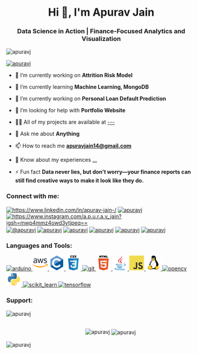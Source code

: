 <h1 align="center">Hi 👋, I'm Apurav Jain</h1>
<h3 align="center">Data Science in Action | Finance-Focused Analytics and Visualization</h3>

<p align="left"> <img src="https://komarev.com/ghpvc/?username=apuravj&label=Profile%20views&color=0e75b6&style=flat" alt="apuravj" /> </p>

<p align="left"> <a href="https://github.com/ryo-ma/github-profile-trophy"><img src="https://github-profile-trophy.vercel.app/?username=apuravj" alt="apuravj" /></a> </p>

- 🔭 I’m currently working on **Attrition Risk Model**

- 🌱 I’m currently learning **Machine Learning, MongoDB**

- 🔭 I’m currently working on **Personal Loan Default Prediction**

- 🤝 I’m looking for help with **Portfolio Website**

- 👨‍💻 All of my projects are available at [---](---)

- 💬 Ask me about **Anything**

- 📫 How to reach me **apuravjain14@gmail.com**

- 📄 Know about my experiences [...](...)

- ⚡ Fun fact **Data never lies, but don’t worry—your finance reports can still find creative ways to make it look like they do.**

<h3 align="left">Connect with me:</h3>
<p align="left">
<a href="https://linkedin.com/in/https://www.linkedin.com/in/apurav-jain-/" target="blank"><img align="center" src="https://raw.githubusercontent.com/rahuldkjain/github-profile-readme-generator/master/src/images/icons/Social/linked-in-alt.svg" alt="https://www.linkedin.com/in/apurav-jain-/" height="30" width="40" /></a>
<a href="https://stackoverflow.com/users/apuravj" target="blank"><img align="center" src="https://raw.githubusercontent.com/rahuldkjain/github-profile-readme-generator/master/src/images/icons/Social/stack-overflow.svg" alt="apuravj" height="30" width="40" /></a>
<a href="https://instagram.com/https://www.instagram.com/a.p.u.r.a.v_jain?igsh=mwp4mmz4owd3ytjpeq==" target="blank"><img align="center" src="https://raw.githubusercontent.com/rahuldkjain/github-profile-readme-generator/master/src/images/icons/Social/instagram.svg" alt="https://www.instagram.com/a.p.u.r.a.v_jain?igsh=mwp4mmz4owd3ytjpeq==" height="30" width="40" /></a>
<a href="https://medium.com/@apuravj" target="blank"><img align="center" src="https://raw.githubusercontent.com/rahuldkjain/github-profile-readme-generator/master/src/images/icons/Social/medium.svg" alt="@apuravj" height="30" width="40" /></a>
<a href="https://www.codechef.com/users/apuravj" target="blank"><img align="center" src="https://cdn.jsdelivr.net/npm/simple-icons@3.1.0/icons/codechef.svg" alt="apuravj" height="30" width="40" /></a>
<a href="https://www.hackerrank.com/apuravj" target="blank"><img align="center" src="https://raw.githubusercontent.com/rahuldkjain/github-profile-readme-generator/master/src/images/icons/Social/hackerrank.svg" alt="apuravj" height="30" width="40" /></a>
<a href="https://codeforces.com/profile/apuravj" target="blank"><img align="center" src="https://raw.githubusercontent.com/rahuldkjain/github-profile-readme-generator/master/src/images/icons/Social/codeforces.svg" alt="apuravj" height="30" width="40" /></a>
<a href="https://www.leetcode.com/apuravj" target="blank"><img align="center" src="https://raw.githubusercontent.com/rahuldkjain/github-profile-readme-generator/master/src/images/icons/Social/leet-code.svg" alt="apuravj" height="30" width="40" /></a>
<a href="https://auth.geeksforgeeks.org/user/apuravj" target="blank"><img align="center" src="https://raw.githubusercontent.com/rahuldkjain/github-profile-readme-generator/master/src/images/icons/Social/geeks-for-geeks.svg" alt="apuravj" height="30" width="40" /></a>
</p>

<h3 align="left">Languages and Tools:</h3>
<p align="left"> <a href="https://www.arduino.cc/" target="_blank" rel="noreferrer"> <img src="https://cdn.worldvectorlogo.com/logos/arduino-1.svg" alt="arduino" width="40" height="40"/> </a> <a href="https://aws.amazon.com" target="_blank" rel="noreferrer"> <img src="https://raw.githubusercontent.com/devicons/devicon/master/icons/amazonwebservices/amazonwebservices-original-wordmark.svg" alt="aws" width="40" height="40"/> </a> <a href="https://www.cprogramming.com/" target="_blank" rel="noreferrer"> <img src="https://raw.githubusercontent.com/devicons/devicon/master/icons/c/c-original.svg" alt="c" width="40" height="40"/> </a> <a href="https://www.w3schools.com/css/" target="_blank" rel="noreferrer"> <img src="https://raw.githubusercontent.com/devicons/devicon/master/icons/css3/css3-original-wordmark.svg" alt="css3" width="40" height="40"/> </a> <a href="https://git-scm.com/" target="_blank" rel="noreferrer"> <img src="https://www.vectorlogo.zone/logos/git-scm/git-scm-icon.svg" alt="git" width="40" height="40"/> </a> <a href="https://www.w3.org/html/" target="_blank" rel="noreferrer"> <img src="https://raw.githubusercontent.com/devicons/devicon/master/icons/html5/html5-original-wordmark.svg" alt="html5" width="40" height="40"/> </a> <a href="https://www.java.com" target="_blank" rel="noreferrer"> <img src="https://raw.githubusercontent.com/devicons/devicon/master/icons/java/java-original.svg" alt="java" width="40" height="40"/> </a> <a href="https://developer.mozilla.org/en-US/docs/Web/JavaScript" target="_blank" rel="noreferrer"> <img src="https://raw.githubusercontent.com/devicons/devicon/master/icons/javascript/javascript-original.svg" alt="javascript" width="40" height="40"/> </a> <a href="https://www.linux.org/" target="_blank" rel="noreferrer"> <img src="https://raw.githubusercontent.com/devicons/devicon/master/icons/linux/linux-original.svg" alt="linux" width="40" height="40"/> </a> <a href="https://opencv.org/" target="_blank" rel="noreferrer"> <img src="https://www.vectorlogo.zone/logos/opencv/opencv-icon.svg" alt="opencv" width="40" height="40"/> </a> <a href="https://www.python.org" target="_blank" rel="noreferrer"> <img src="https://raw.githubusercontent.com/devicons/devicon/master/icons/python/python-original.svg" alt="python" width="40" height="40"/> </a> <a href="https://scikit-learn.org/" target="_blank" rel="noreferrer"> <img src="https://upload.wikimedia.org/wikipedia/commons/0/05/Scikit_learn_logo_small.svg" alt="scikit_learn" width="40" height="40"/> </a> <a href="https://www.tensorflow.org" target="_blank" rel="noreferrer"> <img src="https://www.vectorlogo.zone/logos/tensorflow/tensorflow-icon.svg" alt="tensorflow" width="40" height="40"/> </a> </p>

<h3 align="left">Support:</h3>
<p><a href="https://www.buymeacoffee.com/apuravj"> <img align="left" src="https://cdn.buymeacoffee.com/buttons/v2/default-yellow.png" height="50" width="210" alt="apuravj" /></a></p><br><br>

<p><img align="left" src="https://github-readme-stats.vercel.app/api/top-langs?username=apuravj&show_icons=true&locale=en&layout=compact" alt="apuravj" /></p>

<p>&nbsp;<img align="center" src="https://github-readme-stats.vercel.app/api?username=apuravj&show_icons=true&locale=en" alt="apuravj" /></p>

<p><img align="center" src="https://github-readme-streak-stats.herokuapp.com/?user=apuravj&" alt="apuravj" /></p>